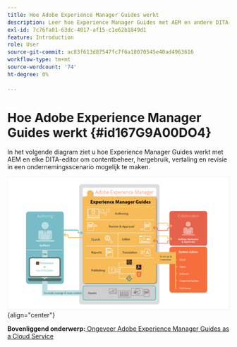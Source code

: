 ```yaml
---
title: Hoe Adobe Experience Manager Guides werkt
description: Leer hoe Experience Manager Guides met AEM en andere DITA-editors werkt om contentbeheer, hergebruik, vertaling en revisie in een bedrijfsscenario in te schakelen.
exl-id: 7c76fa01-63dc-4017-af15-c1e62b1849d1
feature: Introduction
role: User
source-git-commit: ac83f613d87547fc7f6a18070545e40ad4963616
workflow-type: tm+mt
source-wordcount: '74'
ht-degree: 0%

---
```


# Hoe Adobe Experience Manager Guides werkt {#id167G9A00DO4}

In het volgende diagram ziet u hoe Experience Manager Guides werkt met AEM en elke DITA-editor om contentbeheer, hergebruik, vertaling en revisie in een ondernemingsscenario mogelijk te maken.

![](images/xml-add-on-how-it-works.png){align="center"}


**Bovenliggend onderwerp:**[ Ongeveer Adobe Experience Manager Guides as a Cloud Service ](intro.md)
